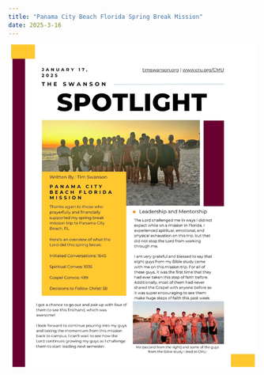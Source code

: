 ```yaml
---
title: "Panama City Beach Florida Spring Break Mission"
date: 2025-3-16
---
```

![Newsletter 2](/assets/img/PCB.jpg)





